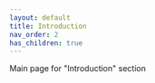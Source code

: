 ```yaml
---
layout: default
title: Introduction
nav_order: 2
has_children: true
---
```


Main page for "Introduction" section